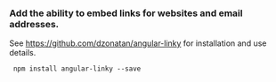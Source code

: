 ###  Add the ability to embed links for websites and email addresses.

See https://github.com/dzonatan/angular-linky for installation and use details.

```
 npm install angular-linky --save
```
